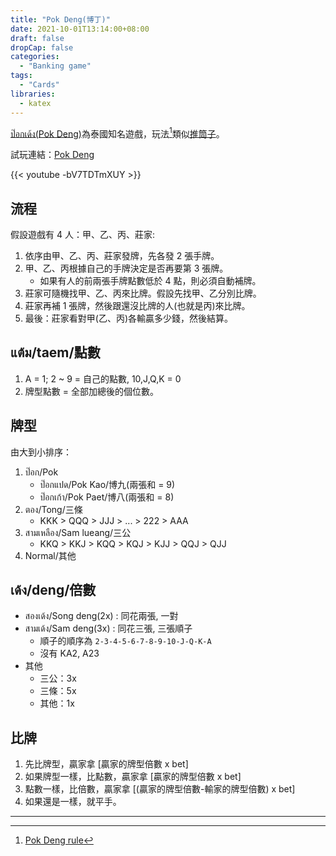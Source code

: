 ```yaml
---
title: "Pok Deng(博丁)"
date: 2021-10-01T13:14:00+08:00
draft: false
dropCap: false
categories:
  - "Banking game"
tags:
  - "Cards"
libraries:
  - katex
---
```


[ป๊อกเด้ง(Pok Deng)](https://en.wikipedia.org/wiki/Pok_Deng)為泰國知名遊戲，玩法[^1]類似[推筒子](https://zh.wikipedia.org/wiki/%E6%8E%A8%E7%AD%92%E5%AD%90)。

試玩連結：[Pok Deng](https://m13.ns86.kingmakergames.co/games/pok-deng/index.html?&lang=en)

{{< youtube -bV7TDTmXUY >}}

<!--more-->

## 流程

假設遊戲有 4 人：甲、乙、丙、莊家:

1. 依序由甲、乙、丙、莊家發牌，先各發 2 張手牌。
2. 甲、乙、丙根據自己的手牌決定是否再要第 3 張牌。
   - 如果有人的前兩張手牌點數低於 4 點，則必須自動補牌。
3. 莊家可隨機找甲、乙、丙來比牌。假設先找甲、乙分別比牌。
4. 莊家再補 1 張牌，然後跟還沒比牌的人(也就是丙)來比牌。
5. 最後：莊家看對甲(乙、丙)各輸贏多少錢，然後結算。

## แต้ม/taem/點數

1. A = 1; 2 ~ 9 = 自己的點數, 10,J,Q,K = 0
2. 牌型點數 = 全部加總後的個位數。

## 牌型

由大到小排序：

1. ป๊อก/Pok
   - ป๊อกแปด/Pok Kao/博九(兩張和 = 9)
   - ป๊อกเก้า/Pok Paet/博八(兩張和 = 8)
2. ตอง/Tong/三條
   - KKK > QQQ > JJJ > ... > 222 > AAA
3. สามเหลือง/Sam lueang/三公
   - KKQ > KKJ > KQQ > KQJ > KJJ > QQJ > QJJ
4. Normal/其他

## เด้ง/deng/倍數

- สองเด้ง/Song deng(2x) : 同花兩張, 一對
- สามเด้ง/Sam deng(3x) : 同花三張, 三張順子
  - 順子的順序為 `2-3-4-5-6-7-8-9-10-J-Q-K-A`
  - 沒有 KA2, A23
- 其他
  - 三公：3x
  - 三條：5x
  - 其他：1x

## 比牌

1. 先比牌型，贏家拿 [贏家的牌型倍數 x bet]
2. 如果牌型一樣，比點數，贏家拿 [贏家的牌型倍數 x bet]
3. 點數一樣，比倍數，贏家拿 [(贏家的牌型倍數-輸家的牌型倍數) x bet]
4. 如果還是一樣，就平手。

---

[^1]: [Pok Deng rule](https://uat.supports.kingmakergames.co/supports/games/pok-deng/rules?language=en)
